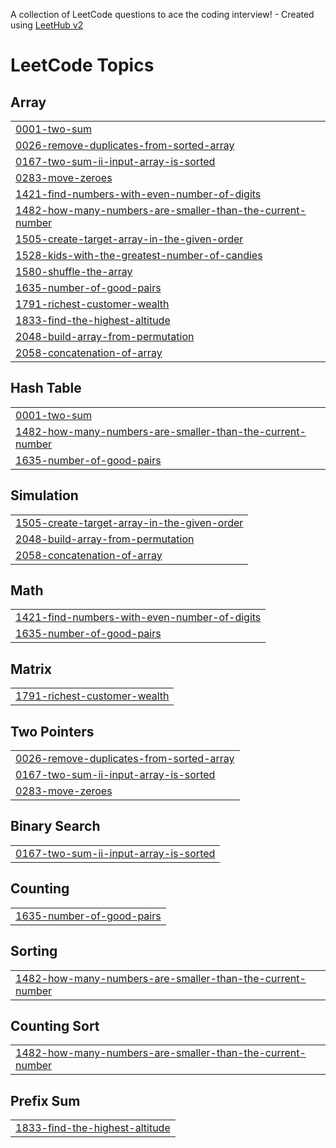 A collection of LeetCode questions to ace the coding interview! - Created using [LeetHub v2](https://github.com/arunbhardwaj/LeetHub-2.0)
<!---LeetCode Topics Start-->
# LeetCode Topics
## Array
|  |
| ------- |
| [0001-two-sum](https://github.com/Aditya123-bit/Leetcode/tree/master/0001-two-sum) |
| [0026-remove-duplicates-from-sorted-array](https://github.com/Aditya123-bit/Leetcode/tree/master/0026-remove-duplicates-from-sorted-array) |
| [0167-two-sum-ii-input-array-is-sorted](https://github.com/Aditya123-bit/Leetcode/tree/master/0167-two-sum-ii-input-array-is-sorted) |
| [0283-move-zeroes](https://github.com/Aditya123-bit/Leetcode/tree/master/0283-move-zeroes) |
| [1421-find-numbers-with-even-number-of-digits](https://github.com/Aditya123-bit/Leetcode/tree/master/1421-find-numbers-with-even-number-of-digits) |
| [1482-how-many-numbers-are-smaller-than-the-current-number](https://github.com/Aditya123-bit/Leetcode/tree/master/1482-how-many-numbers-are-smaller-than-the-current-number) |
| [1505-create-target-array-in-the-given-order](https://github.com/Aditya123-bit/Leetcode/tree/master/1505-create-target-array-in-the-given-order) |
| [1528-kids-with-the-greatest-number-of-candies](https://github.com/Aditya123-bit/Leetcode/tree/master/1528-kids-with-the-greatest-number-of-candies) |
| [1580-shuffle-the-array](https://github.com/Aditya123-bit/Leetcode/tree/master/1580-shuffle-the-array) |
| [1635-number-of-good-pairs](https://github.com/Aditya123-bit/Leetcode/tree/master/1635-number-of-good-pairs) |
| [1791-richest-customer-wealth](https://github.com/Aditya123-bit/Leetcode/tree/master/1791-richest-customer-wealth) |
| [1833-find-the-highest-altitude](https://github.com/Aditya123-bit/Leetcode/tree/master/1833-find-the-highest-altitude) |
| [2048-build-array-from-permutation](https://github.com/Aditya123-bit/Leetcode/tree/master/2048-build-array-from-permutation) |
| [2058-concatenation-of-array](https://github.com/Aditya123-bit/Leetcode/tree/master/2058-concatenation-of-array) |
## Hash Table
|  |
| ------- |
| [0001-two-sum](https://github.com/Aditya123-bit/Leetcode/tree/master/0001-two-sum) |
| [1482-how-many-numbers-are-smaller-than-the-current-number](https://github.com/Aditya123-bit/Leetcode/tree/master/1482-how-many-numbers-are-smaller-than-the-current-number) |
| [1635-number-of-good-pairs](https://github.com/Aditya123-bit/Leetcode/tree/master/1635-number-of-good-pairs) |
## Simulation
|  |
| ------- |
| [1505-create-target-array-in-the-given-order](https://github.com/Aditya123-bit/Leetcode/tree/master/1505-create-target-array-in-the-given-order) |
| [2048-build-array-from-permutation](https://github.com/Aditya123-bit/Leetcode/tree/master/2048-build-array-from-permutation) |
| [2058-concatenation-of-array](https://github.com/Aditya123-bit/Leetcode/tree/master/2058-concatenation-of-array) |
## Math
|  |
| ------- |
| [1421-find-numbers-with-even-number-of-digits](https://github.com/Aditya123-bit/Leetcode/tree/master/1421-find-numbers-with-even-number-of-digits) |
| [1635-number-of-good-pairs](https://github.com/Aditya123-bit/Leetcode/tree/master/1635-number-of-good-pairs) |
## Matrix
|  |
| ------- |
| [1791-richest-customer-wealth](https://github.com/Aditya123-bit/Leetcode/tree/master/1791-richest-customer-wealth) |
## Two Pointers
|  |
| ------- |
| [0026-remove-duplicates-from-sorted-array](https://github.com/Aditya123-bit/Leetcode/tree/master/0026-remove-duplicates-from-sorted-array) |
| [0167-two-sum-ii-input-array-is-sorted](https://github.com/Aditya123-bit/Leetcode/tree/master/0167-two-sum-ii-input-array-is-sorted) |
| [0283-move-zeroes](https://github.com/Aditya123-bit/Leetcode/tree/master/0283-move-zeroes) |
## Binary Search
|  |
| ------- |
| [0167-two-sum-ii-input-array-is-sorted](https://github.com/Aditya123-bit/Leetcode/tree/master/0167-two-sum-ii-input-array-is-sorted) |
## Counting
|  |
| ------- |
| [1635-number-of-good-pairs](https://github.com/Aditya123-bit/Leetcode/tree/master/1635-number-of-good-pairs) |
## Sorting
|  |
| ------- |
| [1482-how-many-numbers-are-smaller-than-the-current-number](https://github.com/Aditya123-bit/Leetcode/tree/master/1482-how-many-numbers-are-smaller-than-the-current-number) |
## Counting Sort
|  |
| ------- |
| [1482-how-many-numbers-are-smaller-than-the-current-number](https://github.com/Aditya123-bit/Leetcode/tree/master/1482-how-many-numbers-are-smaller-than-the-current-number) |
## Prefix Sum
|  |
| ------- |
| [1833-find-the-highest-altitude](https://github.com/Aditya123-bit/Leetcode/tree/master/1833-find-the-highest-altitude) |
<!---LeetCode Topics End-->